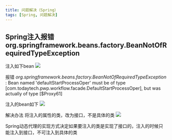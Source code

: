 ```yaml
---
title: 问题解决（Spring）
tags: [Spring, 问题解决]
---
```


## Spring注入报错org.springframework.beans.factory.BeanNotOfRequiredTypeException

注入如下bean
![](https://oliver-blog.oss-cn-shenzhen.aliyuncs.com/20240404085005.png)


报错
*org.springframework.beans.factory.BeanNotOfRequiredTypeException*  : Bean named 'defaultStartProcessOper' must be of type [com.todaytech.pwp.workflow.facade.DefaultStartProcessOper], but was actually of type [$Proxy61]

注入的bean如下
![](https://oliver-blog.oss-cn-shenzhen.aliyuncs.com/20240404085112.png)


解决办法 将注入的属性的类，改为接口，不是具体的类
![](https://oliver-blog.oss-cn-shenzhen.aliyuncs.com/20240404085118.png)


Spring动态代理的实现方式决定如果要注入的类是实现了接口的，注入的时候只能注入到接口，不可注入到具体的类
